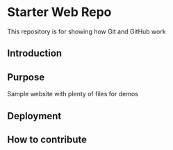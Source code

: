 # Starter Web Repo

This repository is for showing how Git and GitHub work

## Introduction


## Purpose

Sample website with plenty of files for demos

## Deployment


## How to contribute